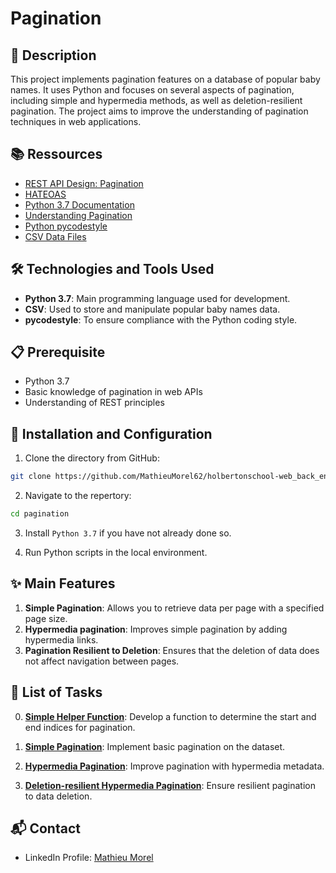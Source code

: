# Pagination

## 📝 Description
This project implements pagination features on a database of popular baby names. It uses Python and focuses on several aspects of pagination, including simple and hypermedia methods, as well as deletion-resilient pagination. The project aims to improve the understanding of pagination techniques in web applications.

## 📚 Ressources
- [REST API Design: Pagination](https://www.moesif.com/blog/technical/api-design/REST-API-Design-Filtering-Sorting-and-Pagination/#pagination)
- [HATEOAS](https://en.wikipedia.org/wiki/HATEOAS)
- [Python 3.7 Documentation](https://docs.python.org/3.7/)
- [Understanding Pagination](https://github.com/oxylabs/Pagination-With-Python)
- [Python pycodestyle](https://pycodestyle.pycqa.org/en/latest/)
- [CSV Data Files](https://github.com/MathieuMorel62/holbertonschool-web_back_end/blob/main/pagination/Popular_Baby_Names.csv)

## 🛠️ Technologies and Tools Used
- **Python 3.7**: Main programming language used for development.
- **CSV**: Used to store and manipulate popular baby names data.
- **pycodestyle**: To ensure compliance with the Python coding style.

## 📋 Prerequisite
- Python 3.7
- Basic knowledge of pagination in web APIs
- Understanding of REST principles

## 🚀 Installation and Configuration

1. Clone the directory from GitHub: 

```sh
git clone https://github.com/MathieuMorel62/holbertonschool-web_back_end/
```

2. Navigate to the repertory:

```sh
cd pagination
```

3. Install `Python 3.7` if you have not already done so.

4. Run Python scripts in the local environment.

## ✨ Main Features

1. **Simple Pagination**: Allows you to retrieve data per page with a specified page size.
2. **Hypermedia pagination**: Improves simple pagination by adding hypermedia links.
3. **Pagination Resilient to Deletion**: Ensures that the deletion of data does not affect navigation between pages.

## 📝 List of Tasks

0. [**Simple Helper Function**](https://github.com/MathieuMorel62/holbertonschool-web_back_end/blob/main/pagination/0-simple_helper_function.py): Develop a function to determine the start and end indices for pagination.

1. [**Simple Pagination**](https://github.com/MathieuMorel62/holbertonschool-web_back_end/blob/main/pagination/1-simple_pagination.py): Implement basic pagination on the dataset.

2. [**Hypermedia Pagination**](https://github.com/MathieuMorel62/holbertonschool-web_back_end/blob/main/pagination/2-hypermedia_pagination.py): Improve pagination with hypermedia metadata.

3. [**Deletion-resilient Hypermedia Pagination**](https://github.com/MathieuMorel62/holbertonschool-web_back_end/blob/main/pagination/3-hypermedia_del_pagination.py): Ensure resilient pagination to data deletion.

## 📬 Contact
- LinkedIn Profile: [Mathieu Morel](https://www.linkedin.com/in/mathieu-morel-9ab457261/)
